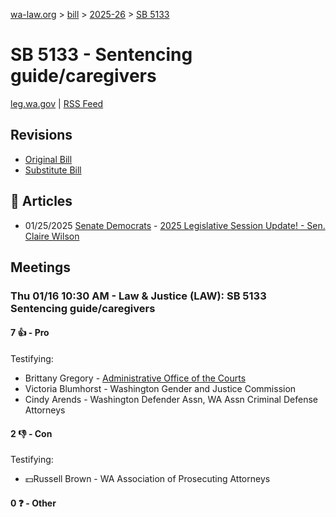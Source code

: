 [wa-law.org](/) > [bill](/bill/) > [2025-26](/bill/2025-26/) > [SB 5133](/bill/2025-26/sb/5133/)

# SB 5133 - Sentencing guide/caregivers
[leg.wa.gov](https://app.leg.wa.gov/billsummary?BillNumber=5133&Year=2025&Initiative=false) | [RSS Feed](./rss.xml)

## Revisions
* [Original Bill](1/)
* [Substitute Bill](S/)

## 📰 Articles
* 01/25/2025 [Senate Democrats](/org/senate_democrats/) - [2025 Legislative Session Update! - Sen. Claire Wilson](https://senatedemocrats.wa.gov/wilson/2025/01/24/2025-legislative-session-update/#:~:text=SB%205133)

## Meetings
### Thu 01/16 10:30 AM - Law & Justice (LAW): SB 5133 Sentencing guide/caregivers
#### 7 👍 - Pro
Testifying:
* Brittany Gregory - [Administrative Office of the Courts](/org/administrative_office_of_the_courts/)
* Victoria Blumhorst - Washington Gender and Justice Commission
* Cindy Arends - Washington Defender Assn, WA Assn Criminal Defense Attorneys

#### 2 👎 - Con
Testifying:
* 💵Russell Brown - WA Association of Prosecuting Attorneys

#### 0 ❓ - Other
